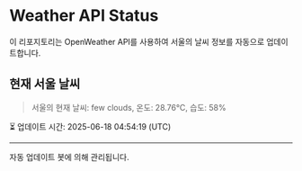 
# Weather API Status

이 리포지토리는 OpenWeather API를 사용하여 서울의 날씨 정보를 자동으로 업데이트합니다.

## 현재 서울 날씨
> 서울의 현재 날씨: few clouds, 온도: 28.76°C, 습도: 58%

⏳ 업데이트 시간: 2025-06-18 04:54:19 (UTC)

---
자동 업데이트 봇에 의해 관리됩니다.
